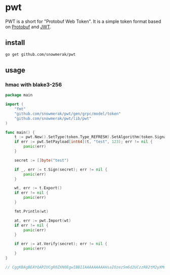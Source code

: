 # pwt

PWT is a short for "Protobuf Web Token". It is a simple token format based on [Protobuf](https://developers.google.com/protocol-buffers/) and [JWT](https://jwt.io/).

## install

```bash
go get github.com/snowmerak/pwt
```

## usage

### hmac with blake3-256

```go
package main

import (
	"fmt"
	"github.com/snowmerak/pwt/gen/grpc/model/token"
	"github.com/snowmerak/pwt/lib/pwt"
)

func main() {
	t := pwt.New().SetType(token.Type_REFRESH).SetAlgorithm(token.SignatureAlgorithm_HMAC, token.HashAlgorithm_BLAKE3_256)
	if err := pwt.SetPayload[int64](t, "test", 123); err != nil {
		panic(err)
	}

	secret := []byte("test")

	if _, err := t.Sign(secret); err != nil {
		panic(err)
	}

	wt, err := t.Export()
	if err != nil {
		panic(err)
	}

	fmt.Println(wt)

	at, err := pwt.Import(wt)
	if err != nil {
		panic(err)
	}

	if err := at.Verify(secret); err != nil {
		panic(err)
	}
}

// CggKBAgBEAYQARIUCgR0ZXN0EgwIBBIIAAAAAAAAAHsaIOzezSm6d2UCzzR82tM2yXMmYCFuiTgkO4c5PYYQ9wSE
```
